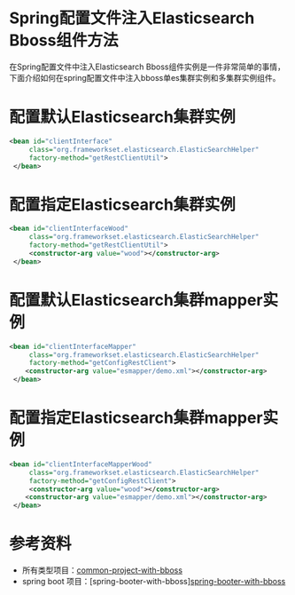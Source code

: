 # Spring配置文件注入Elasticsearch Bboss组件方法

在Spring配置文件中注入Elasticsearch Bboss组件实例是一件非常简单的事情，下面介绍如何在spring配置文件中注入bboss单es集群实例和多集群实例组件。

# 配置默认Elasticsearch集群实例

```xml
<bean id="clientInterface" 
     class="org.frameworkset.elasticsearch.ElasticSearchHelper"
     factory-method="getRestClientUtil">    
 </bean>
```
# 配置指定Elasticsearch集群实例

```xml
<bean id="clientInterfaceWood" 
     class="org.frameworkset.elasticsearch.ElasticSearchHelper"
     factory-method="getRestClientUtil">
     <constructor-arg value="wood"></constructor-arg>
 </bean>
```



# 配置默认Elasticsearch集群mapper实例

```xml
<bean id="clientInterfaceMapper" 
     class="org.frameworkset.elasticsearch.ElasticSearchHelper"
     factory-method="getConfigRestClient">    
    <constructor-arg value="esmapper/demo.xml"></constructor-arg>
 </bean>
```

# 配置指定Elasticsearch集群mapper实例

```xml
<bean id="clientInterfaceMapperWood" 
     class="org.frameworkset.elasticsearch.ElasticSearchHelper"
     factory-method="getConfigRestClient">
     <constructor-arg value="wood"></constructor-arg>
    <constructor-arg value="esmapper/demo.xml"></constructor-arg>
 </bean>
```



# 参考资料

- 所有类型项目：[common-project-with-bboss](common-project-with-bboss.md) 
- spring boot 项目：[spring-booter-with-bboss][spring-booter-with-bboss](spring-booter-with-bboss.md)

